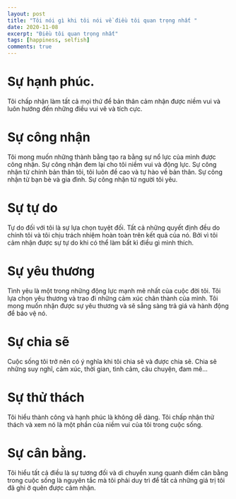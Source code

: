 ```yaml
---
layout: post
title: "Tôi nói gì khi tôi nói về điều tôi quan trọng nhất "
date: 2020-11-08
excerpt: "Điều tôi quan trọng nhất"
tags: [happiness, selfish]
comments: true
---
```


# Sự hạnh phúc.

Tôi chấp nhận làm tất cả mọi thứ để bản thân cảm nhận được niềm vui và luôn hướng đến những điều vui vẽ và tích cực.

# Sự công nhận

Tôi mong muốn những thành bằng tạo ra bằng sự nổ lực của mình được công nhận.
Sự công nhận đem lại cho tôi niềm vui và động lực.
Sự công nhận từ chính bản thân tôi, tôi luôn đề cao và tự hào về bản thân.
Sự công nhận từ bạn bè và gia đình.
Sự công nhận từ người tôi yêu.

# Sự tự do

Tự do đối với tôi là sự lựa chọn tuyệt đối. Tất cả những quyết định đều do chính tôi và tôi chịu trách nhiệm hoàn toàn trên kết quả của nó. Bởi vì tôi cảm nhận được sự tự do khi có thể làm bất kì điều gì mình thích.

# Sự yêu thương

Tình yêu là một trong những động lực mạnh mẽ nhất của cuộc đời tôi. Tôi lựa chọn yêu thương và trao đi những cảm xúc chân thành của mình. Tôi mong muốn nhận được sự yêu thương và sẽ sẳng sàng trả giá và hành động để bảo vệ nó.

# Sự chia sẽ

Cuộc sống tôi trở nên có ý nghĩa khi tôi  chia sẽ và được chia sẽ.
Chia sẽ những suy nghĩ, cảm xúc, thời gian, tình cảm, câu chuyện, đam mê...

# Sự thử thách

Tôi hiểu thành công và hạnh phúc là không dễ dàng. Tôi chấp nhận thử thách và xem nó là một phần của niềm vui của tôi trong cuộc sống.

# Sự cân bằng.

Tôi hiểu tất cả điều là sự tương đối và di chuyển xung quanh điểm cân bằng trong cuộc sống là nguyên tắc mà tôi phải duy trì để tất cả những giá trị tôi đã ghi ở quên được cảm nhận.